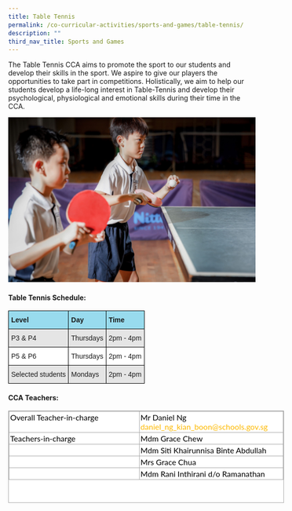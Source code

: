 ```yaml
---
title: Table Tennis
permalink: /co-curricular-activities/sports-and-games/table-tennis/
description: ""
third_nav_title: Sports and Games
---
```

The Table Tennis CCA aims to promote the sport to our students and develop their skills in the sport. We aspire to give our players the opportunities to take part in competitions. Holistically, we aim to help our students develop a life-long interest in Table-Tennis and develop their psychological, physiological and emotional skills during their time in the CCA.

![table tennis](/images/table%20tennis.jpg)

#### Table Tennis Schedule:

<style type="text/css">
.tg  {border-collapse:collapse;border-spacing:0;}
.tg td{border-color:black;border-style:solid;border-width:1px;font-family:Arial, sans-serif;font-size:14px;
  overflow:hidden;padding:10px 5px;word-break:normal;}
.tg th{border-color:black;border-style:solid;border-width:1px;font-family:Arial, sans-serif;font-size:14px;
  font-weight:normal;overflow:hidden;padding:10px 5px;word-break:normal;}
.tg .tg-kgqi{background-color:#98DBEE;font-weight:bold;text-align:left;vertical-align:middle}
.tg .tg-faf8{background-color:#E5E5E5;text-align:left;vertical-align:middle}
.tg .tg-ktyi{background-color:#FFF;text-align:left;vertical-align:top}
.tg .tg-zr06{background-color:#FFF;text-align:left;vertical-align:middle}
</style>
<table class="tg">
<thead>
  <tr>
    <th class="tg-kgqi"><span style="font-weight:700">Level</span></th>
    <th class="tg-kgqi"><span style="font-weight:700">Day</span></th>
    <th class="tg-kgqi"><span style="font-weight:700">Time</span></th>
  </tr>
</thead>
<tbody>
  <tr>
    <td class="tg-faf8">P3 &amp; P4</td>
    <td class="tg-faf8">Thursdays</td>
    <td class="tg-faf8">2pm - 4pm</td>
  </tr>
  <tr>
    <td class="tg-ktyi">P5 &amp; P6<br></td>
    <td class="tg-zr06">Thursdays</td>
    <td class="tg-zr06">2pm - 4pm</td>
  </tr>
  <tr>
    <td class="tg-faf8">Selected students<br></td>
    <td class="tg-faf8">Mondays</td>
    <td class="tg-faf8">2pm - 4pm</td>
  </tr>
</tbody>
</table>

#### CCA Teachers:

  
<table class="iveo_table ives_tab_simple3" cellspacing="0" cellpadding="0" border="1" style="margin: 0px; outline: 0px; padding: 0px; border-collapse: collapse; border: 1px solid rgb(170, 170, 170); color: rgb(0, 0, 0); font-family: Lato, sans-serif; font-size: 16px; font-style: normal; font-variant-ligatures: normal; font-variant-caps: normal; font-weight: 400; letter-spacing: normal; orphans: 2; text-align: left; text-transform: none; white-space: normal; widows: 2; word-spacing: 0px; -webkit-text-stroke-width: 0px; background-color: rgb(255, 255, 255); text-decoration-thickness: initial; text-decoration-style: initial; text-decoration-color: initial; width: 562px; height: 188px;"><tbody style="margin: 0px; outline: 0px; padding: 0px;"><tr style="margin: 0px; outline: 0px; padding: 0px;"><td valign="top" style="margin: 0px; outline: 0px; padding: 2px; text-align: left; border: 1px solid rgb(170, 170, 170); width: 271px;">Overall Teacher-in-charge</td><td valign="top" style="margin: 0px; outline: 0px; padding: 2px; text-align: left; border: 1px solid rgb(170, 170, 170); width: 290px;">Mr Daniel Ng<br style="margin: 0px; outline: 0px; padding: 0px;"><a href="mailto:daniel_ng_kian_boon@schools.gov.sg" target="" style="margin: 0px; outline: 0px; padding: 0px; color: rgb(253, 185, 0); text-decoration: none;">daniel_ng_kian_boon@schools.gov.sg</a><br style="margin: 0px; outline: 0px; padding: 0px;"></td></tr><tr style="margin: 0px; outline: 0px; padding: 0px;"><td style="margin: 0px; outline: 0px; padding: 2px; text-align: justify; border: 1px solid rgb(170, 170, 170);"><span style="margin: 0px; outline: 0px; padding: 0px; text-align: left;">Teachers-in-charge</span></td><td style="margin: 0px; outline: 0px; padding: 2px; text-align: justify; border: 1px solid rgb(170, 170, 170);"><span style="margin: 0px; outline: 0px; padding: 0px; text-align: left;">Mdm Grace Chew</span>&nbsp;</td></tr><tr style="margin: 0px; outline: 0px; padding: 0px;"><td style="margin: 0px; outline: 0px; padding: 2px; text-align: center; border: 1px solid rgb(170, 170, 170);">&nbsp;</td><td style="margin: 0px; outline: 0px; padding: 2px; text-align: left; border: 1px solid rgb(170, 170, 170);">Mdm Siti Khairunnisa Binte Abdullah</td></tr><tr style="margin: 0px; outline: 0px; padding: 0px;"><td style="margin: 0px; outline: 0px; padding: 2px; text-align: center; border: 1px solid rgb(170, 170, 170);">&nbsp;</td><td style="margin: 0px; outline: 0px; padding: 2px; text-align: justify; border: 1px solid rgb(170, 170, 170);"><span style="margin: 0px; outline: 0px; padding: 0px; text-align: left;">Mrs Grace Chua</span>&nbsp;</td></tr><tr style="margin: 0px; outline: 0px; padding: 0px;"><td style="margin: 0px; outline: 0px; padding: 2px; text-align: justify; border: 1px solid rgb(170, 170, 170);">&nbsp;</td><td style="margin: 0px; outline: 0px; padding: 2px; text-align: justify; border: 1px solid rgb(170, 170, 170);"><span style="margin: 0px; outline: 0px; padding: 0px; text-align: left;">Mdm Rani Inthirani d/o Ramanathan</span>&nbsp;</td></tr></tbody></table>
